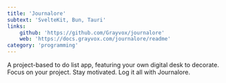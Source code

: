 ```yaml
---
title: 'Journalore'
subtext: 'SvelteKit, Bun, Tauri'
links:
    github: 'https://github.com/Grayvox/journalore'
    web: 'https://docs.grayvox.com/journalore/readme'
category: 'programming'
---
```


A project-based to do list app, featuring your own digital desk to decorate. Focus on your project. Stay motivated. Log it all with Journalore. 
